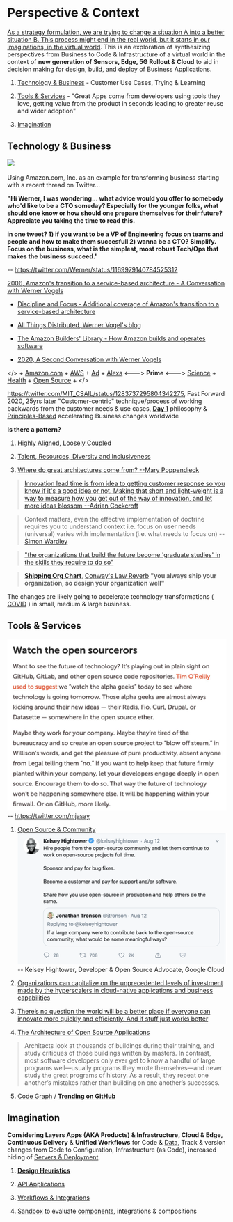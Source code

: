 # Perspective & Context

[As a strategy formulation, we are trying to change a situation A into a better situation B. This process might end in the real world, but it starts in our imaginations, in the virtual world](https://info.container-solutions.com/patterns-maps). This is an exploration of synthesizing perspectives from Business to Code & Infrastructure of a virtual world in the context of **new generation of Sensors, Edge, 5G Rollout & Cloud** to aid in decision making for design, build, and deploy  of Business Applications.

1. [Technology & Business](#technology--business) - Customer Use Cases, Trying & Learning

2. [Tools & Services](#tools--services) - "Great Apps come from developers using tools they love, getting value from the product in seconds leading to greater reuse and wider adoption"

3. [Imagination](#imagination)

## Technology & Business 

![](images/Werner.png)

Using Amazon.com, Inc. as an example for transforming business starting with a recent thread on Twitter...

**"Hi Werner, I was wondering... what advice would you offer to somebody who'd like to be a CTO someday? Especially for the younger folks, what should one know or how should one prepare themselves for their future? Appreciate you taking the time to read this.**

**in one tweet? 1) if you want to be a VP of Engineering focus on teams and people and how to make them succesfull 2) wanna be a CTO? Simplify.  Focus on the business, what is the simplest, most robust Tech/Ops that makes the business succeed."**

-- https://twitter.com/Werner/status/1169979140784525312

[2006, Amazon's transition to a service-based architecture - A Conversation with Werner Vogels](https://queue.acm.org/detail.cfm?id=1142065)

+ [Discipline and Focus - Additional coverage of Amazon's transition to a service-based architecture](https://queue.acm.org/detail.cfm?id=1388773)

+ [All Things Distributed, Werner Vogel's blog](https://www.allthingsdistributed.com/)

+ [The Amazon Builders' Library - How Amazon builds and operates software](https://aws.amazon.com/builders-library/)

+ [2020, A Second Conversation with Werner Vogels](https://queue.acm.org/detail.cfm?id=3434573)

</> + [Amazon.com](https://www.amazon.com/) + [AWS](https://aws.amazon.com/) + [Ad](https://advertising.amazon.com/) + [Alexa](https://developer.amazon.com/en-US/alexa) <---> **Prime** <---> [Science](https://www.amazon.science/) + [Health](https://amazon.care/) + [Open Source](https://amzn.github.io/) + </>

https://twitter.com/MIT_CSAIL/status/1283737295804342275, Fast Forward 2020, 25yrs later "Customer-centric" technique/process of working backwards from the customer needs & use cases, [**Day 1**](https://www.sec.gov/Archives/edgar/data/1018724/000119312517120198/d373368dex991.htm) philosophy & [Principles-Based](https://aws.amazon.com/blogs/enterprise-strategy/why-digital-organizations-are-principles-based/) accelerating Business changes worldwide 

**Is there a pattern?**

1. [Highly Aligned, Loosely Coupled](https://jobs.netflix.com/culture)

2. [Talent, Resources, Diversity and Inclusiveness](https://github.com/jamiehannaford/diversity)

3. [Where do great architectures come from? --Mary Poppendieck](https://www.oreilly.com/radar/where-do-great-architectures-come-from/)

> [Innovation lead time is from idea to getting customer response so you know if it's a good idea or not. Making that  short and light-weight is a way to measure how you get out of the way of innovation, and let more ideas blossom --Adrian Cockcroft](https://twitter.com/adrianco/status/1306293510761447424?s=21)

> Context matters, even the effective implementation of doctrine requires you to understand context i.e. focus on user needs (universal) varies with implementation (i.e. what needs to focus on)
-- [Simon Wardley](https://twitter.com/swardley)

> ["the organizations that build the future become 'graduate studies' in the skills they require to do so"](https://www.youtube.com/watch?v=P_sWGl7MzhU)

> [**Shipping Org Chart**](https://lightstep.com/blog/the-only-good-reason-to-adopt-microservices/), [Conway's Law Reverb](http://ruthmalan.com/Journal/2014/2014JournalMay.htm#Conways_Law) **"you always ship your organization, so design your organization well"** 

The changes are likely going to accelerate technology transformations ( [COVID](images/COVID.png) ) in small, medium & large business.

## Tools & Services

![](images/open%20source.jpeg)
-- https://twitter.com/mjasay 


1. [Open Source & Community](https://www.youtube.com/watch?v=jiaLsxjBeOQ)
![](images/open%20source%20%26%20large%20company.png)
-- Kelsey Hightower, Developer & Open Source Advocate, Google Cloud

2. [Organizations can capitalize on the unprecedented levels of investment made by the hyperscalers in cloud-native applications and business capabilities]( https://leadingedgeforum.com/research/constructing-cloud-native-business-capabilities-if-you-think-cloud-is-only-about-it-infrastructure-you-seriously-need-to-think-again/)

3. [There’s no question the world will be a better place if everyone can innovate more quickly and efficiently. And if stuff just works better](https://aws.amazon.com/builders-library)

4. [The Architecture of Open Source Applications](http://aosabook.org/en/index.html)

> Architects look at thousands of buildings during their training, and study critiques of those buildings written by masters. In contrast, most software developers only ever get to know a handful of large programs well—usually programs they wrote themselves—and never study the great programs of history. As a result, they repeat one another’s mistakes rather than building on one another’s successes.

5. [Code Graph](https://about.sourcegraph.com/about) / [**Trending on GitHub**](https://github.com/trending)

## Imagination

**Considering Layers Apps (AKA Products) & Infrastructure, Cloud & Edge, Continuous Delivery** & **Unified Workflows** for Code & [Data](https://accelst.com/the-quest-for-the-holy-grail-of-git-for-data/), Track & version changes from Code to Configuration, Infrastructure (as Code), increased hiding of [Servers & Deployment](https://medium.com/@hellerstein/the-state-of-the-serverless-art-78a4f02951eb).

1. [**Design Heuristics**](Patterns/Stuff.md)

2. [API Applications](System/API.md)  

3. [Workflows & Integrations](Patterns/Workflows.md)

4. [Sandbox](Labs/Sandbox.md) to evaluate [components](https://martinfowler.com/articles/microservices.html#ComponentizationViaServices), integrations & compositions
